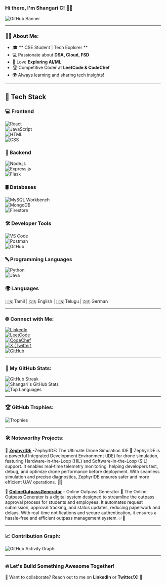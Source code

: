 ### Hi there, I'm **Shangari C**! 👋🚀

![GitHub Banner](https://readme-typing-svg.herokuapp.com?size=25&color=F7B42C&center=true&vCenter=true&width=700&height=40&lines=Welcome+to+my+GitHub!;CSE+Student+%7C+Tech+Enthusiast+%7C+Problem+Solver;Passionate+about+Coding+and+Innovation!;Exploring+DSA%2C+Cloud%2C+and+Web+App+Development!)

---

### **🙋‍♀️ About Me:**  
- 🎓 ** CSE Student | Tech Explorer **
- 💻 Passionate about **DSA, Cloud, FSD**  
- 🚀 Love **Exploring AI/ML**  
- 🏆 Competitive Coder at **LeetCode & CodeChef**  
- 🌍 Always learning and sharing tech insights!  

---
## 🔧 Tech Stack  

### 💻 Frontend  
![React](https://img.shields.io/badge/React-20232A?style=for-the-badge&logo=react&logoColor=61DAFB)  
![JavaScript](https://img.shields.io/badge/JavaScript-F7DF1E?style=for-the-badge&logo=javascript&logoColor=black)  
![HTML](https://img.shields.io/badge/HTML-E34F26?style=for-the-badge&logo=html5&logoColor=white)  
![CSS](https://img.shields.io/badge/CSS-1572B6?style=for-the-badge&logo=css3&logoColor=white)  

### 🚀 Backend  
![Node.js](https://img.shields.io/badge/Node.js-339933?style=for-the-badge&logo=nodedotjs&logoColor=white)  
![Express.js](https://img.shields.io/badge/Express.js-000000?style=for-the-badge&logo=express&logoColor=white)  
![Flask](https://img.shields.io/badge/Flask-000000?style=for-the-badge&logo=flask&logoColor=white)  

### 🛢️ Databases  
![MySQL Workbench](https://img.shields.io/badge/MySQL_Workbench-4479A1?style=for-the-badge&logo=mysql&logoColor=white)  
![MongoDB](https://img.shields.io/badge/MongoDB-47A248?style=for-the-badge&logo=mongodb&logoColor=white)  
![Firestore](https://img.shields.io/badge/Firestore-FFCA28?style=for-the-badge&logo=firebase&logoColor=black)  

### 🛠️ Developer Tools  
![VS Code](https://img.shields.io/badge/VS%20Code-007ACC?style=for-the-badge&logo=visual-studio-code&logoColor=white)  
![Postman](https://img.shields.io/badge/Postman-FF6C37?style=for-the-badge&logo=postman&logoColor=white)  
![GitHub](https://img.shields.io/badge/GitHub-181717?style=for-the-badge&logo=github&logoColor=white)  

### 🔤 Programming Languages  
![Python](https://img.shields.io/badge/Python-3776AB?style=for-the-badge&logo=python&logoColor=white)  
![Java](https://img.shields.io/badge/Java-007396?style=for-the-badge&logo=java&logoColor=white)  

### 🌍 Languages  
🇮🇳 Tamil | 🇬🇧 English | 🇮🇳 Telugu | 🇩🇪 German  

---



### **🌐 Connect with Me:**  
[![LinkedIn](https://img.shields.io/badge/LinkedIn-0077B5?style=for-the-badge&logo=LinkedIn&logoColor=white)](https://www.linkedin.com/in/shangari-chandramohan-55a3a5257/)  
[![LeetCode](https://img.shields.io/badge/LeetCode-FFA116?style=for-the-badge&logo=LeetCode&logoColor=black)](https://leetcode.com/u/Shangari/)  
[![CodeChef](https://img.shields.io/badge/CodeChef-5B4638?style=for-the-badge&logo=CodeChef&logoColor=white)](https://www.codechef.com/users/shangari)  
[![X (Twitter)](https://img.shields.io/badge/X-000000?style=for-the-badge&logo=X&logoColor=white)](https://x.com/shangari00X)  
[![GitHub](https://img.shields.io/badge/GitHub-181717?style=for-the-badge&logo=GitHub&logoColor=white)](https://github.com/shangaric)  
 
---

### **🚀 My GitHub Stats:**  
![GitHub Streak](https://github-readme-streak-stats.herokuapp.com/?user=shangaric&theme=radical&hide_border=true)  
![Shangari's GitHub Stats](https://github-readme-stats.vercel.app/api?username=shangaric&show_icons=true&theme=radical&hide_border=true)  
![Top Languages](https://github-readme-stats.vercel.app/api/top-langs/?username=shangaric&layout=compact&theme=radical&hide_border=true)  

---

### **🏆 GitHub Trophies:**  
![Trophies](https://github-profile-trophy.vercel.app/?username=shangaric&theme=radical&no-frame=true&column=4)  

---

### **🛠️ Noteworthy Projects:**  
🚀 **[ZephyrIDE](https://github.com/shangaric/ZephyrIDE)** -ZephyrIDE: The Ultimate Drone Simulation IDE 🚀
ZephyrIDE is a powerful Integrated Development Environment (IDE) for drone simulation, featuring Hardware-in-the-Loop (HIL) and Software-in-the-Loop (SIL) support. It enables real-time telemetry monitoring, helping developers test, debug, and optimize drone performance before deployment. With seamless simulation and precise diagnostics, ZephyrIDE ensures safer and more efficient UAV operations. 🚁✨ 

🔧 **[OnlineOutpassGenerator](https://github.com/shangaric/OnlineOutpassGenerator)** - Online Outpass Generator 🚀
The Online Outpass Generator is a digital system designed to streamline the outpass approval process for students and employees. It automates request submission, approval tracking, and status updates, reducing paperwork and delays. With real-time notifications and secure authentication, it ensures a hassle-free and efficient outpass management system. ✅🔐

---

### **📈 Contribution Graph:**  
![GitHub Activity Graph](https://github-readme-activity-graph.cyclic.app/graph?username=shangaric&theme=radical)  

---

### **🔥 Let's Build Something Awesome Together!**  
💌 Want to collaborate? Reach out to me on **LinkedIn** or **Twitter/X**! 🚀
